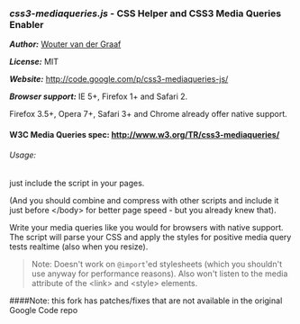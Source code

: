 ### *css3-mediaqueries.js* - CSS Helper and CSS3 Media Queries Enabler

***Author:*** [Wouter van der Graaf](https://github.com/woutervandergraaf)

***License:*** MIT

***Website:*** <http://code.google.com/p/css3-mediaqueries-js/>

***Browser support:*** IE 5+, Firefox 1+ and Safari 2.

Firefox 3.5+, Opera 7+, Safari 3+ and Chrome already offer native support.

#### W3C Media Queries spec: <http://www.w3.org/TR/css3-mediaqueries/>

###### Usage:
just include the script in your pages.

(And you should combine and compress with other scripts and include it just before &lt;/body&gt; for better page speed - but you already knew that).

Write your media queries like you would for browsers with native support. The script will parse your CSS and apply the styles for positive media query tests realtime (also when you resize).

>Note: Doesn't work on `@import`'ed stylesheets (which you shouldn't use anyway for performance reasons). Also won't listen to the media attribute of the &lt;link&gt; and &lt;style&gt; elements.

####Note: this fork has patches/fixes that are not available in the original Google Code repo
